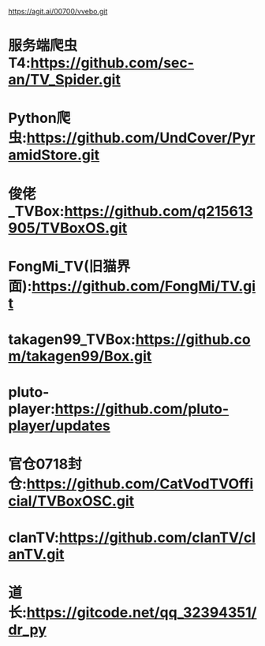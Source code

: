 https://agit.ai/00700/vvebo.git
# 服务端爬虫T4:https://github.com/sec-an/TV_Spider.git
# Python爬虫:https://github.com/UndCover/PyramidStore.git
# 俊佬_TVBox:https://github.com/q215613905/TVBoxOS.git
# FongMi_TV(旧猫界面):https://github.com/FongMi/TV.git
# takagen99_TVBox:https://github.com/takagen99/Box.git
# pluto-player:https://github.com/pluto-player/updates
# 官仓0718封仓:https://github.com/CatVodTVOfficial/TVBoxOSC.git
# clanTV:https://github.com/clanTV/clanTV.git
# 道长:https://gitcode.net/qq_32394351/dr_py
